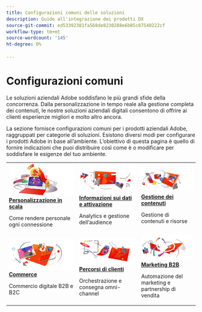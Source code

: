 ```yaml
---
title: Configurazioni comuni delle soluzioni
description: Guide all'integrazione dei prodotti DX
source-git-commit: ed53392381fa568de8230288e6b85c87540222cf
workflow-type: tm+mt
source-wordcount: '145'
ht-degree: 0%

---
```



# Configurazioni comuni

Le soluzioni aziendali Adobe soddisfano le più grandi sfide della concorrenza. Dalla personalizzazione in tempo reale alla gestione completa dei contenuti, le nostre soluzioni aziendali digitali consentono di offrire ai clienti esperienze migliori e molto altro ancora.

La sezione fornisce configurazioni comuni per i prodotti aziendali Adobe, raggruppati per categorie di soluzioni.  Esistono diversi modi per configurare i prodotti Adobe in base all’ambiente.  L’obiettivo di questa pagina è quello di fornire indicazioni che puoi distribuire così come è o modificare per soddisfare le esigenze del tuo ambiente.

<table>
<tr>
   <td>
      <a  href="./personalization.md"><img alt="Personalizzazione su larga scala" src="./assets/personalization.png"/></a>
      <div><strong><a href="./personalization.md">Personalizzazione in scala</a></strong></div>
      <p>
        Come rendere personale ogni connessione
      </p>
   </td>
   <td>
      <a  href="./data-insights.md"><img alt="Approfondimenti sui dati e attivazione" src="./assets/data-insights.png"/></a>
      <div><strong><a href="./data-insights.md"> Informazioni sui dati e attivazione</a></strong></div>
      <p>
        Analytics e gestione dell’audience
      </p>
   </td>  
   <td>
      <a  href="./content-management.md"><img alt="Gestione dei contenuti" src="./assets/content-management.png"/></a>
      <div><strong><a href="./content-management.md">Gestione dei contenuti</a></strong></div>
      <p>
        Gestione di contenuti e risorse
      </p>
   </td>
</tr>
<tr>
   <td>
      <a  href="./commerce.md"><img alt="commerce" src="./assets/commerce.png"/></a>
      <div><strong><a href="./commerce.md">Commerce</a></strong></div>
      <p>
        Commercio digitale B2B e B2C
      </p>
   </td>
   <td>
      <a  href="./customer-journeys.md"><img alt="customer-percorsi" src="./assets/customer-journeys.png"/></a>
      <div><strong><a href="./customer-journeys.md">Percorsi di clienti</a></strong></div>
      <p>
        Orchestrazione e consegna omni-channel
      </p> 
    </td>
    <td>
      <a  href="./b2b.md"><img alt="Marketing B2b" src="./assets/b2b.png"/></a>
      <div><strong><a href="./b2b.md">Marketing B2B</a></strong></div>
      <p>
        Automazione del marketing e partnership di vendita
      </p>
    </td>
</tr>
</table>

